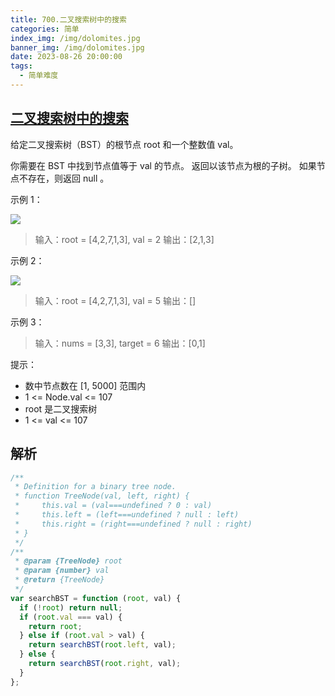 ```yaml
---
title: 700.二叉搜索树中的搜索
categories: 简单
index_img: /img/dolomites.jpg
banner_img: /img/dolomites.jpg
date: 2023-08-26 20:00:00
tags:
  - 简单难度
---
```


## [二叉搜索树中的搜索](https://leetcode.cn/problems/search-in-a-binary-search-tree/)

给定二叉搜索树（BST）的根节点 root 和一个整数值 val。

你需要在 BST 中找到节点值等于 val 的节点。 返回以该节点为根的子树。 如果节点不存在，则返回 null 。

<!-- more -->

示例 1：

<img src="/img/700/tree1.jpg" />

> 输入：root = [4,2,7,1,3], val = 2
> 输出：[2,1,3]

示例 2：

<img src="/img/700/tree2.jpg" />

> 输入：root = [4,2,7,1,3], val = 5
> 输出：[]

示例 3：

> 输入：nums = [3,3], target = 6
> 输出：[0,1]

提示：

- 数中节点数在 [1, 5000] 范围内
- 1 <= Node.val <= 107
- root 是二叉搜索树
- 1 <= val <= 107

## 解析

```javascript
/**
 * Definition for a binary tree node.
 * function TreeNode(val, left, right) {
 *     this.val = (val===undefined ? 0 : val)
 *     this.left = (left===undefined ? null : left)
 *     this.right = (right===undefined ? null : right)
 * }
 */
/**
 * @param {TreeNode} root
 * @param {number} val
 * @return {TreeNode}
 */
var searchBST = function (root, val) {
  if (!root) return null;
  if (root.val === val) {
    return root;
  } else if (root.val > val) {
    return searchBST(root.left, val);
  } else {
    return searchBST(root.right, val);
  }
};
```
